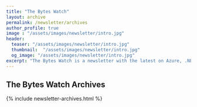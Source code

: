 ```yaml
---
title: "The Bytes Watch"
layout: archive
permalink: /newsletter/archives
author_profile: true
image : "/assets/images/newsletter/intro.jpg"
header:
  teaser: "/assets/images/newsletter/intro.jpg"
  thumbnail:  "/assets/images/newsletter/intro.jpg"
  og_image: "/assets/images/newsletter/intro.jpg"
excerpt: "The Bytes Watch is a newsletter with the latest on Azure, .NET, DevOps, Container Technologies and other interesting things delivered straight to your inbox twice a month"
---
```


## The Bytes Watch Archives

{% include newsletter-archives.html %}